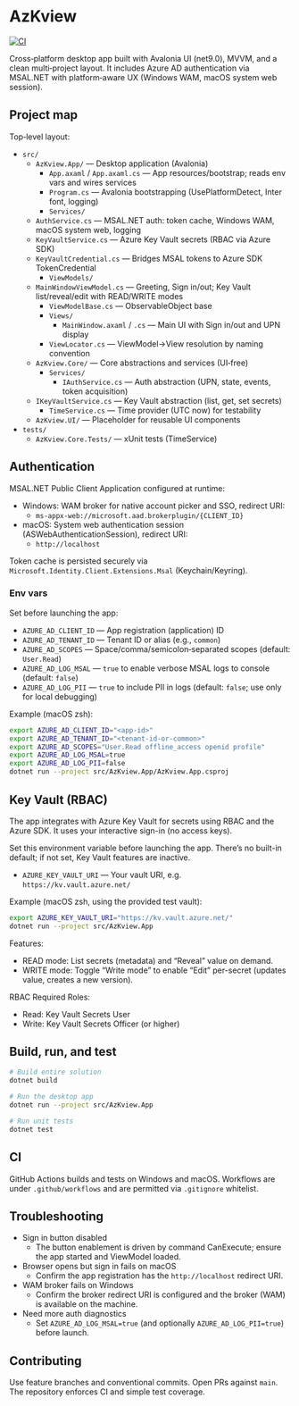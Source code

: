 # AzKview

[![CI](https://github.com/smereczynski/AzKview/actions/workflows/ci.yml/badge.svg?branch=main)](https://github.com/smereczynski/AzKview/actions/workflows/ci.yml)

Cross‑platform desktop app built with Avalonia UI (net9.0), MVVM, and a clean multi‑project layout. It includes Azure AD authentication via MSAL.NET with platform‑aware UX (Windows WAM, macOS system web session).

## Project map

Top‑level layout:

- `src/`
  - `AzKview.App/` — Desktop application (Avalonia)
    - `App.axaml` / `App.axaml.cs` — App resources/bootstrap; reads env vars and wires services
    - `Program.cs` — Avalonia bootstrapping (UsePlatformDetect, Inter font, logging)
    - `Services/`
  - `AuthService.cs` — MSAL.NET auth: token cache, Windows WAM, macOS system web, logging
  - `KeyVaultService.cs` — Azure Key Vault secrets (RBAC via Azure SDK)
  - `KeyVaultCredential.cs` — Bridges MSAL tokens to Azure SDK TokenCredential
    - `ViewModels/`
  - `MainWindowViewModel.cs` — Greeting, Sign in/out; Key Vault list/reveal/edit with READ/WRITE modes
      - `ViewModelBase.cs` — ObservableObject base
    - `Views/`
      - `MainWindow.axaml` / `.cs` — Main UI with Sign in/out and UPN display
    - `ViewLocator.cs` — ViewModel→View resolution by naming convention
  - `AzKview.Core/` — Core abstractions and services (UI‑free)
    - `Services/`
      - `IAuthService.cs` — Auth abstraction (UPN, state, events, token acquisition)
  - `IKeyVaultService.cs` — Key Vault abstraction (list, get, set secrets)
      - `TimeService.cs` — Time provider (UTC now) for testability
  - `AzKview.UI/` — Placeholder for reusable UI components
- `tests/`
  - `AzKview.Core.Tests/` — xUnit tests (TimeService)

## Authentication

MSAL.NET Public Client Application configured at runtime:

- Windows: WAM broker for native account picker and SSO, redirect URI:
  - `ms-appx-web://microsoft.aad.brokerplugin/{CLIENT_ID}`
- macOS: System web authentication session (ASWebAuthenticationSession), redirect URI:
  - `http://localhost`

Token cache is persisted securely via `Microsoft.Identity.Client.Extensions.Msal` (Keychain/Keyring).

### Env vars

Set before launching the app:

- `AZURE_AD_CLIENT_ID` — App registration (application) ID
- `AZURE_AD_TENANT_ID` — Tenant ID or alias (e.g., `common`)
- `AZURE_AD_SCOPES` — Space/comma/semicolon‑separated scopes (default: `User.Read`)
- `AZURE_AD_LOG_MSAL` — `true` to enable verbose MSAL logs to console (default: `false`)
- `AZURE_AD_LOG_PII` — `true` to include PII in logs (default: `false`; use only for local debugging)

Example (macOS zsh):

```sh
export AZURE_AD_CLIENT_ID="<app-id>"
export AZURE_AD_TENANT_ID="<tenant-id-or-common>"
export AZURE_AD_SCOPES="User.Read offline_access openid profile"
export AZURE_AD_LOG_MSAL=true
export AZURE_AD_LOG_PII=false
dotnet run --project src/AzKview.App/AzKview.App.csproj
```

## Key Vault (RBAC)

The app integrates with Azure Key Vault for secrets using RBAC and the Azure SDK. It uses your interactive sign-in (no access keys).

Set this environment variable before launching the app. There’s no built-in default; if not set, Key Vault features are inactive.

- `AZURE_KEY_VAULT_URI` — Your vault URI, e.g. `https://kv.vault.azure.net/`

Example (macOS zsh, using the provided test vault):

```sh
export AZURE_KEY_VAULT_URI="https://kv.vault.azure.net/"
dotnet run --project src/AzKview.App
```

Features:
- READ mode: List secrets (metadata) and “Reveal” value on demand.
- WRITE mode: Toggle “Write mode” to enable “Edit” per-secret (updates value, creates a new version).

RBAC Required Roles:
- Read: Key Vault Secrets User
- Write: Key Vault Secrets Officer (or higher)

## Build, run, and test

```sh
# Build entire solution
dotnet build

# Run the desktop app
dotnet run --project src/AzKview.App

# Run unit tests
dotnet test
```

## CI

GitHub Actions builds and tests on Windows and macOS. Workflows are under `.github/workflows` and are permitted via `.gitignore` whitelist.

## Troubleshooting

- Sign in button disabled
  - The button enablement is driven by command CanExecute; ensure the app started and ViewModel loaded.
- Browser opens but sign in fails on macOS
  - Confirm the app registration has the `http://localhost` redirect URI.
- WAM broker fails on Windows
  - Confirm the broker redirect URI is configured and the broker (WAM) is available on the machine.
- Need more auth diagnostics
  - Set `AZURE_AD_LOG_MSAL=true` (and optionally `AZURE_AD_LOG_PII=true`) before launch.

## Contributing

Use feature branches and conventional commits. Open PRs against `main`. The repository enforces CI and simple test coverage.
